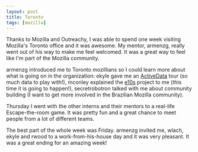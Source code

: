 ```yaml
---
layout: post
title: Toronto
tags: [mozilla]
---
```


Thanks to Mozilla and Outreachy, I was able to spend one week visiting
Mozilla's Toronto office and it was awesome. My mentor, armenzg,
really went out of his way to make me feel welcomed. It was a great
way to feel like I'm part of the Mozilla community.

armenzg introduced me to Toronto mozillians so I could learn more
about what is going on in the organization: ekyle gave me an 
[ActiveData](http://activedata.allizom.org/tools/query.html) tour
(so much data to play with!), mconley explained the 
[e10s](https://wiki.mozilla.org/Electrolysis)
project to me (this time it is going to happen!), secretrobotron talked with
me about community building (I want to get more involved in the
Brazilian Mozilla community).

Thursday I went with the other interns and their mentors to a
real-life Escape-the-room game. It was pretty fun and a great chance
to meet people from a lot of different teams.

The best part of the whole week was Friday. armenzg invited
me, wlach, ekyle and rwood to a work-from-his-house day and it was
very pleasant. It was a great ending for an amazing week!

